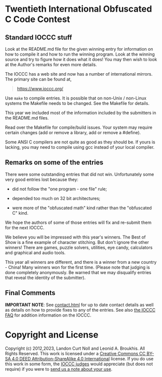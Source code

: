 # Twentieth International Obfuscated C Code Contest


## Standard IOCCC stuff

Look at the README.md file for the given winning entry for information
on how to compile it and how to run the winning program.
Look at the winning source and try to figure how it does what it does!
You may then wish to look at the Author's remarks for even more details.

The IOCCC has a web site and now has a number of international mirrors.
The primary site can be found at,

>	<https://www.ioccc.org/>

Use `make` to compile entries.  It is possible that on non-Unix / non-Linux
systems the Makefile needs to be changed.  See the Makefile for details.

This year we included most of the information included by the submitters
in the README.md files.

Read over the Makefile for compile/build issues.  Your system may require
certain changes (add or remove a library, add or remove a #define).

Some ANSI C compilers are not quite as good as they should be.  If
yours is lacking, you may need to compile using gcc instead of your
local compiler.


## Remarks on some of the entries

There were some outstanding entries that did not win.  Unfortunately
some very good entries lost because they:

+ did not follow the "one program - one file" rule;

+ depended too much on 32 bit architectures;

+ were more of the "obfuscated math" kind rather than the "obfuscated C" kind.

We hope the authors of some of those entries will fix and re-submit
them for the next IOCCC.

We believe you will be impressed with this year's winners. The Best
of Show is a fine example of character stitching.  But don't ignore the other
winners!  There are games, puzzle solvers, utilities, eye candy, calculators and graphical and audio tools.

This year all winners are different, and there is a winner from a new country -
China!  Many winners won for the first time. (Please note that judging is done
completely anonymously.  Be warned that we may disqualify entries that reveal
the identity of the submitter).


## Final Comments

**IMPORTANT NOTE**: See [contact.html](/contact.html) for up to date contact details
as well as details on how to provide fixes to any of the entries.
See also [the IOCCC FAQ](/faq.html) for addition information on the IOCCC.


# Copyright and License

Copyright (c) 2012,2023, Landon Curt Noll and Leonid A. Broukhis. All Rights Reserved.
This work is licensed under a [Creative Commons CC BY-SA 4.0 DEED Attribution-ShareAlike
4.0 International](https://creativecommons.org/licenses/by-sa/4.0/) license.
If you do use this work in some form, the [IOCCC judges](/judges.html) would appreciate
(but does not require) if you were to [send us a note about your use](/contact.html).
